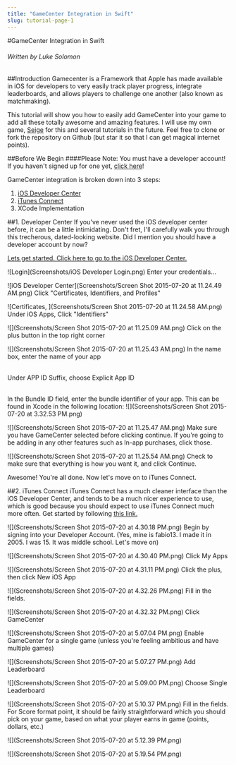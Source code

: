 ```yaml
---
title: "GameCenter Integration in Swift"
slug: tutorial-page-1
---
```


#GameCenter Integration in Swift
###### Written by Luke Solomon

##Introduction
Gamecenter is a Framework that Apple has made available in iOS for developers to very easily track player progress, integrate leaderboards, and allows players to challenge one another (also known as matchmaking). 

This tutorial will show you how to easily add GameCenter into your game to add all these totally awesome and amazing features. I will use my own game, [Seige](http://www.github.com/ares42/seige) for this and several tutorials in the future. Feel free to clone or fork the repository on Github (but star it so that I can get magical internet points).


##Before We Begin
####Please Note: You must have a developer account! If you haven't signed up for one yet, [click here](https://developer.apple.com/programs/enroll/)! 

GameCenter integration is broken down into 3 steps:

1. [iOS Developer Center](https://developer.apple.com/membercenter/)
2. [iTunes Connect](https://itunesconnect.apple.com/)
3. XCode Implementation
	

##1. Developer Center
If you've never used the iOS developer center before, it can be a little intimidating. Don't fret, I'll carefully walk you through this trecherous, dated-looking website. Did I mention you should have a developer account by now? 

[Lets get started. Click here to go to the iOS Developer Center.](https://developer.apple.com/membercenter/)

![Login](Screenshots/iOS Developer Login.png)
Enter your credentials...

![iOS Developer Center](Screenshots/Screen Shot 2015-07-20 at 11.24.49 AM.png)
Click "Certificates, Identifiers, and Profiles"

![Certificates, ](Screenshots/Screen Shot 2015-07-20 at 11.24.58 AM.png)
Under iOS Apps, Click "Identifiers"

![](Screenshots/Screen Shot 2015-07-20 at 11.25.09 AM.png)
Click on the plus button in the top right corner

![](Screenshots/Screen Shot 2015-07-20 at 11.25.43 AM.png)
In the name box, enter the name of your app

</br> Under APP ID Suffix, choose Explicit App ID

</br> In the Bundle ID field, enter the bundle identifier of your app. This can be found in Xcode in the following location:
![](Screenshots/Screen Shot 2015-07-20 at 3.32.53 PM.png)


![](Screenshots/Screen Shot 2015-07-20 at 11.25.47 AM.png)
Make sure you have GameCenter selected before clicking continue. If you're going to be adding in any other 
features such as In-app purchases, click those.

![](Screenshots/Screen Shot 2015-07-20 at 11.25.54 AM.png)
Check to make sure that everything is how you want it, and click Continue.

Awesome! You're all done. Now let's move on to iTunes Connect.
	

##2. iTunes Connect
iTunes Connect has a much cleaner interface than the iOS Developer Center, and tends to be a much nicer experience to use, which is good because you should expect to use iTunes Connect much more often. Get started by following [this link.](https://itunesconnect.apple.com/)


![](Screenshots/Screen Shot 2015-07-20 at 4.30.18 PM.png)
Begin by signing into your Developer Account. (Yes, mine is fabio13. I made it in 2005. I was 15. It was middle school. Let's move on)

![](Screenshots/Screen Shot 2015-07-20 at 4.30.40 PM.png)
Click My Apps

![](Screenshots/Screen Shot 2015-07-20 at 4.31.11 PM.png)
Click the plus, then click New iOS App


![](Screenshots/Screen Shot 2015-07-20 at 4.32.26 PM.png)
Fill in the fields.

![](Screenshots/Screen Shot 2015-07-20 at 4.32.32 PM.png)
Click GameCenter

![](Screenshots/Screen Shot 2015-07-20 at 5.07.04 PM.png)
Enable GameCenter for a single game (unless you're feeling ambitious and have multiple games)

![](Screenshots/Screen Shot 2015-07-20 at 5.07.27 PM.png)
Add Leaderboard

![](Screenshots/Screen Shot 2015-07-20 at 5.09.00 PM.png)
Choose Single Leaderboard

![](Screenshots/Screen Shot 2015-07-20 at 5.10.37 PM.png)
Fill in the fields. For Score format point, it should be fairly straightforward which you should pick on your game, based on what your player earns in game (points, dollars, etc.)

![](Screenshots/Screen Shot 2015-07-20 at 5.12.39 PM.png)


![](Screenshots/Screen Shot 2015-07-20 at 5.19.54 PM.png)
